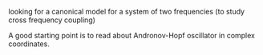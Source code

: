 looking for a canonical model for a system of two frequencies (to study cross frequency coupling)

A good starting point is to read about Andronov-Hopf oscillator in complex coordinates.
